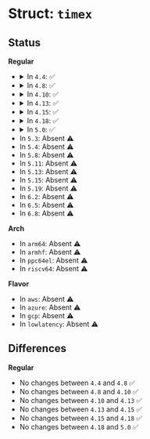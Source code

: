 # Struct: <code>timex</code>

## Status
<b>Regular</b>
<ul>
<li>
<details>
<summary>In <code>4.4</code>: ✅</summary>

```c
struct timex {
    unsigned int modes;
    __kernel_long_t offset;
    __kernel_long_t freq;
    __kernel_long_t maxerror;
    __kernel_long_t esterror;
    int status;
    __kernel_long_t constant;
    __kernel_long_t precision;
    __kernel_long_t tolerance;
    struct timeval time;
    __kernel_long_t tick;
    __kernel_long_t ppsfreq;
    __kernel_long_t jitter;
    int shift;
    __kernel_long_t stabil;
    __kernel_long_t jitcnt;
    __kernel_long_t calcnt;
    __kernel_long_t errcnt;
    __kernel_long_t stbcnt;
    int tai;
};
```
</details>
</li>
<li>
<details>
<summary>In <code>4.8</code>: ✅</summary>

```c
struct timex {
    unsigned int modes;
    __kernel_long_t offset;
    __kernel_long_t freq;
    __kernel_long_t maxerror;
    __kernel_long_t esterror;
    int status;
    __kernel_long_t constant;
    __kernel_long_t precision;
    __kernel_long_t tolerance;
    struct timeval time;
    __kernel_long_t tick;
    __kernel_long_t ppsfreq;
    __kernel_long_t jitter;
    int shift;
    __kernel_long_t stabil;
    __kernel_long_t jitcnt;
    __kernel_long_t calcnt;
    __kernel_long_t errcnt;
    __kernel_long_t stbcnt;
    int tai;
};
```
</details>
</li>
<li>
<details>
<summary>In <code>4.10</code>: ✅</summary>

```c
struct timex {
    unsigned int modes;
    __kernel_long_t offset;
    __kernel_long_t freq;
    __kernel_long_t maxerror;
    __kernel_long_t esterror;
    int status;
    __kernel_long_t constant;
    __kernel_long_t precision;
    __kernel_long_t tolerance;
    struct timeval time;
    __kernel_long_t tick;
    __kernel_long_t ppsfreq;
    __kernel_long_t jitter;
    int shift;
    __kernel_long_t stabil;
    __kernel_long_t jitcnt;
    __kernel_long_t calcnt;
    __kernel_long_t errcnt;
    __kernel_long_t stbcnt;
    int tai;
};
```
</details>
</li>
<li>
<details>
<summary>In <code>4.13</code>: ✅</summary>

```c
struct timex {
    unsigned int modes;
    __kernel_long_t offset;
    __kernel_long_t freq;
    __kernel_long_t maxerror;
    __kernel_long_t esterror;
    int status;
    __kernel_long_t constant;
    __kernel_long_t precision;
    __kernel_long_t tolerance;
    struct timeval time;
    __kernel_long_t tick;
    __kernel_long_t ppsfreq;
    __kernel_long_t jitter;
    int shift;
    __kernel_long_t stabil;
    __kernel_long_t jitcnt;
    __kernel_long_t calcnt;
    __kernel_long_t errcnt;
    __kernel_long_t stbcnt;
    int tai;
};
```
</details>
</li>
<li>
<details>
<summary>In <code>4.15</code>: ✅</summary>

```c
struct timex {
    unsigned int modes;
    __kernel_long_t offset;
    __kernel_long_t freq;
    __kernel_long_t maxerror;
    __kernel_long_t esterror;
    int status;
    __kernel_long_t constant;
    __kernel_long_t precision;
    __kernel_long_t tolerance;
    struct timeval time;
    __kernel_long_t tick;
    __kernel_long_t ppsfreq;
    __kernel_long_t jitter;
    int shift;
    __kernel_long_t stabil;
    __kernel_long_t jitcnt;
    __kernel_long_t calcnt;
    __kernel_long_t errcnt;
    __kernel_long_t stbcnt;
    int tai;
};
```
</details>
</li>
<li>
<details>
<summary>In <code>4.18</code>: ✅</summary>

```c
struct timex {
    unsigned int modes;
    __kernel_long_t offset;
    __kernel_long_t freq;
    __kernel_long_t maxerror;
    __kernel_long_t esterror;
    int status;
    __kernel_long_t constant;
    __kernel_long_t precision;
    __kernel_long_t tolerance;
    struct timeval time;
    __kernel_long_t tick;
    __kernel_long_t ppsfreq;
    __kernel_long_t jitter;
    int shift;
    __kernel_long_t stabil;
    __kernel_long_t jitcnt;
    __kernel_long_t calcnt;
    __kernel_long_t errcnt;
    __kernel_long_t stbcnt;
    int tai;
};
```
</details>
</li>
<li>
<details>
<summary>In <code>5.0</code>: ✅</summary>

```c
struct timex {
    unsigned int modes;
    __kernel_long_t offset;
    __kernel_long_t freq;
    __kernel_long_t maxerror;
    __kernel_long_t esterror;
    int status;
    __kernel_long_t constant;
    __kernel_long_t precision;
    __kernel_long_t tolerance;
    struct timeval time;
    __kernel_long_t tick;
    __kernel_long_t ppsfreq;
    __kernel_long_t jitter;
    int shift;
    __kernel_long_t stabil;
    __kernel_long_t jitcnt;
    __kernel_long_t calcnt;
    __kernel_long_t errcnt;
    __kernel_long_t stbcnt;
    int tai;
};
```
</details>
</li>
<li>
In <code>5.3</code>: Absent ⚠️
</li>
<li>
In <code>5.4</code>: Absent ⚠️
</li>
<li>
In <code>5.8</code>: Absent ⚠️
</li>
<li>
In <code>5.11</code>: Absent ⚠️
</li>
<li>
In <code>5.13</code>: Absent ⚠️
</li>
<li>
In <code>5.15</code>: Absent ⚠️
</li>
<li>
In <code>5.19</code>: Absent ⚠️
</li>
<li>
In <code>6.2</code>: Absent ⚠️
</li>
<li>
In <code>6.5</code>: Absent ⚠️
</li>
<li>
In <code>6.8</code>: Absent ⚠️
</li>
</ul>
<b>Arch</b>
<ul>
<li>
In <code>arm64</code>: Absent ⚠️
</li>
<li>
In <code>armhf</code>: Absent ⚠️
</li>
<li>
In <code>ppc64el</code>: Absent ⚠️
</li>
<li>
In <code>riscv64</code>: Absent ⚠️
</li>
</ul>
<b>Flavor</b>
<ul>
<li>
In <code>aws</code>: Absent ⚠️
</li>
<li>
In <code>azure</code>: Absent ⚠️
</li>
<li>
In <code>gcp</code>: Absent ⚠️
</li>
<li>
In <code>lowlatency</code>: Absent ⚠️
</li>
</ul>

## Differences
<b>Regular</b>
<ul>
<li>
No changes between <code>4.4</code> and <code>4.8</code> ✅
</li>
<li>
No changes between <code>4.8</code> and <code>4.10</code> ✅
</li>
<li>
No changes between <code>4.10</code> and <code>4.13</code> ✅
</li>
<li>
No changes between <code>4.13</code> and <code>4.15</code> ✅
</li>
<li>
No changes between <code>4.15</code> and <code>4.18</code> ✅
</li>
<li>
No changes between <code>4.18</code> and <code>5.0</code> ✅
</li>
</ul>
